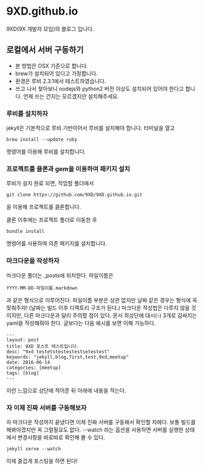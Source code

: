 # 9XD.github.io
9XD(9X 개발자 모임)의 블로그 입니다.

## 로컬에서 서버 구동하기
- 본 방법은 OSX 기준으로 합니다.
- brew가 설치되어 있다고 가정합니다.
- 환경은 루비 2.3.1에서 테스트하였습니다. 
- 쓰고 나서 찾아보니 nodejs와 python2 버전 이상도 설치되어 있어야 한다고 합니다. 언제 쓰는 건지는 모르겠지만 설치해주세요.

### 루비를 설치하자
jekyll은 기본적으로 루비 기반이어서 루비를 설치해야 합니다.
터미널을 열고 

`brew install --update ruby`

명령어를 이용해 루비를 설치합니다.

### 프로젝트를 클론과 gem을 이용하여 패키지 설치
루비가 설치 완료 되면, 작업할 폴더에서

`git clone https://github.com/9XD/9XD.github.io.git`

을 이용해 프로젝트를 클론합니다.

클론 이후에는 프로젝트 폴더로 이동한 후 

`bundle install`

명령어를 사용하여 의존 패키지를 설치합니다.

### 마크다운을 작성하자
마크다운 폴더는 _posts에 위치한다. 파일이름은

`YYYY-MM-DD-파일이름.markdown`

과 같은 형식으로 이루어진다. 파일이름 부분은 상관 없지만 날짜 같은 경우는 형식에 꼭 맞춰주자! (날짜는 빌드 이후 디렉토리 구조가 된다.)
마크다운 작성법은 다루지 않을 것이지만, 다른 마크다운과 달리 주의할 점이 있다. 문서 최상단에 대시(-) 3개로 감싸지는 yaml을 작성해줘야 한다. 글보다는 다음 예시를 보면 이해 가능하다.
``` 
---
layout: post
title: 9XD 포스트 테스트입니다.
desc: "9xd testetstestestestsetestest"
keywords: "jekyll,blog,first,test,9xd,meetup"
date: 2016-06-14
categories: [meetup]
tags: [blog]
--- 
```
이런 느낌으로 상단에 적어준 뒤 아래에 내용을 적는다.

### 자 이제 진짜 서버를 구동해보자
자 마크다운 작성까지 끝냈다면 이제 진짜 서버를 구동해서 확인할 차례다.
보통 빌드를 해봐야겠지만 꼭 그럴필요도 없다. --watch 라는 옵션을 사용하면 서버를 실행한 상태에서 변경사항을 바로바로 확인해 볼 수 있다.

`jekyll serve --watch`

이제 즐겁게 포스팅을 하면 된다!
